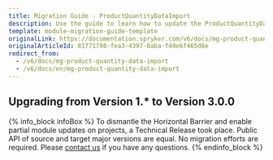 ```yaml
---
title: Migration Guide - ProductQuantityDataImport
description: Use the guide to learn how to update the ProductQuantityDataImport module.
template: module-migration-guide-template
originalLink: https://documentation.spryker.com/v6/docs/mg-product-quantity-data-import
originalArticleId: 81771798-fea3-4397-8aba-f49e6f465d6e
redirect_from:
  - /v6/docs/mg-product-quantity-data-import
  - /v6/docs/en/mg-product-quantity-data-import
---
```


## Upgrading from Version 1.* to Version 3.0.0

{% info_block infoBox %}
To dismantle the Horizontal Barrier and enable partial module updates on projects, a Technical Release took place. Public API of source and target major versions are equal. No migration efforts are required. Please [contact us](https://spryker.com/en/support/) if you have any questions.
{% endinfo_block %}
